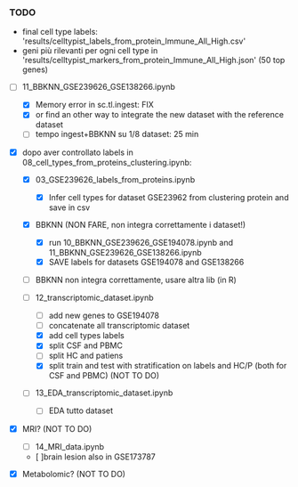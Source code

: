 ### TODO

- final cell type labels: 'results/celltypist_labels_from_protein_Immune_All_High.csv'
- geni più rilevanti per ogni cell type in 'results/celltypist_markers_from_protein_Immune_All_High.json' (50 top genes)

- [ ] 11_BBKNN_GSE239626_GSE138266.ipynb
    - [X] Memory error in sc.tl.ingest: FIX
    - [X] or find an other way to integrate the new dataset with the reference dataset
    - [ ] tempo ingest+BBKNN su 1/8 dataset: 25 min

- [X] dopo aver controllato labels in 08_cell_types_from_proteins_clustering.ipynb:

    - [X] 03_GSE239626_labels_from_proteins.ipynb
        - [X] Infer cell types for dataset GSE23962 from clustering protein and save in csv

    - [X] BBKNN (NON FARE, non integra correttamente i dataset!)
        - [X] run 10_BBKNN_GSE239626_GSE194078.ipynb and 11_BBKNN_GSE239626_GSE138266.ipynb
        - [X] SAVE labels for datasets GSE194078 and GSE138266
    
    - [ ] BBKNN non integra correttamente, usare altra lib (in R)

    - [ ] 12_transcriptomic_dataset.ipynb
        - [ ] add new genes to GSE194078
        - [ ] concatenate all transcriptomic dataset
        - [X] add cell types labels
        - [X] split CSF and PBMC
        - [ ] split HC and patiens
        - [X] split train and test with stratification on labels and HC/P (both for CSF and PBMC) (NOT TO DO)

    - [ ] 13_EDA_transcriptomic_dataset.ipynb
        - [ ] EDA tutto dataset

- [X] MRI? (NOT TO DO)
    - [ ] 14_MRI_data.ipynb
    - [ ]brain lesion also in GSE173787

- [X] Metabolomic? (NOT TO DO)
